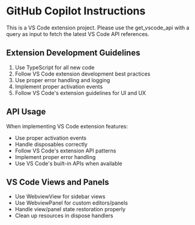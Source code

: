 # GitHub Copilot Instructions

<!-- Use this file to provide workspace-specific custom instructions to Copilot. For more details, visit https://code.visualstudio.com/docs/copilot/copilot-customization#_use-a-githubcopilotinstructionsmd-file -->

This is a VS Code extension project. Please use the get_vscode_api with a query as input to fetch the latest VS Code API references.

## Extension Development Guidelines

1. Use TypeScript for all new code
2. Follow VS Code extension development best practices
3. Use proper error handling and logging
4. Implement proper activation events
5. Follow VS Code's extension guidelines for UI and UX

## API Usage

When implementing VS Code extension features:
- Use proper activation events
- Handle disposables correctly
- Follow VS Code's extension API patterns
- Implement proper error handling
- Use VS Code's built-in APIs when available

## VS Code Views and Panels

- Use WebviewView for sidebar views
- Use WebviewPanel for custom editors/panels
- Handle view/panel state restoration properly
- Clean up resources in dispose handlers
